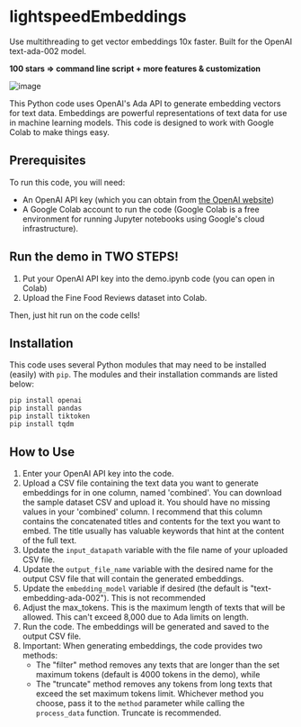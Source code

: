 # lightspeedEmbeddings
Use multithreading to get vector embeddings 10x faster. Built for the OpenAI text-ada-002 model.

**100 stars => command line script + more features & customization**

![image](https://cloud-1iyhwm2ki-hack-club-bot.vercel.app/0seconds_to_embed_1_000_documents__3_.png)

This Python code uses OpenAI's Ada API to generate embedding vectors for text data. Embeddings are powerful representations of text data for use in machine learning models. This code is designed to work with Google Colab to make things easy.

## Prerequisites

To run this code, you will need:
* An OpenAI API key (which you can obtain from [the OpenAI website](https://openai.com/))
* A Google Colab account to run the code (Google Colab is a free environment for running Jupyter notebooks using Google's cloud infrastructure).

## Run the demo in TWO STEPS!

1. Put your OpenAI API key into the demo.ipynb code (you can open in Colab)
2. Upload the Fine Food Reviews dataset into Colab.

Then, just hit run on the code cells!

## Installation

This code uses several Python modules that may need to be installed (easily) with `pip`. The modules and their installation commands are listed below:

```
pip install openai
pip install pandas
pip install tiktoken
pip install tqdm
```
## How to Use

1. Enter your OpenAI API key into the code.
2. Upload a CSV file containing the text data you want to generate embeddings for in one column, named 'combined'. You can download the sample dataset CSV and upload it. You should have no missing values in your 'combined' column. I recommend that this column contains the concatenated titles and contents for the text you want to embed. The title usually has valuable keywords that hint at the content of the full text. 
2. Update the `input_datapath` variable with the file name of your uploaded CSV file.
3. Update the `output_file_name` variable with the desired name for the output CSV file that will contain the generated embeddings.
4. Update the `embedding_model` variable if desired (the default is "text-embedding-ada-002"). This is not recommended
5. Adjust the max_tokens. This is the maximum length of texts that will be allowed. This can't exceed 8,000 due to Ada limits on length.
7. Run the code. The embeddings will be generated and saved to the output CSV file.
8. Important: When generating embeddings, the code provides two methods: 
    * The "filter" method removes any texts that are longer than the set maximum tokens (default is 4000 tokens in the demo), while
    * The "truncate" method removes any tokens from long texts that exceed the set maximum tokens limit. Whichever method you choose, pass it to the `method` parameter while calling the `process_data` function. Truncate is recommended.

